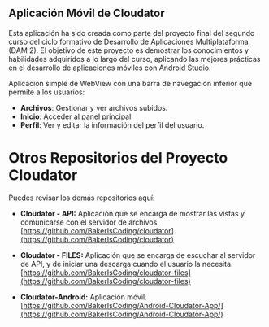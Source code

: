 ## Aplicación Móvil de Cloudator

Esta aplicación ha sido creada como parte del proyecto final del segundo curso del ciclo formativo de Desarrollo de Aplicaciones Multiplataforma (DAM 2). 
El objetivo de este proyecto es demostrar los conocimientos y habilidades adquiridos a lo largo del curso, aplicando las mejores prácticas en el desarrollo de aplicaciones móviles con Android Studio.

Aplicación simple de WebView con una barra de navegación inferior que permite a los usuarios:

- **Archivos**: Gestionar y ver archivos subidos.
- **Inicio**: Acceder al panel principal.
- **Perfil**: Ver y editar la información del perfil del usuario.

# Otros Repositorios del Proyecto Cloudator

Puedes revisar los demás repositorios aquí:

- **Cloudator - API:** Aplicación que se encarga de mostrar las vistas y comunicarse con el servidor de archivos.  
  [https://github.com/BakerIsCoding/cloudator](https://github.com/BakerIsCoding/cloudator)

- **Cloudator - FILES:** Aplicación que se encarga de escuchar al servidor de API, y de iniciar una descarga cuando el usuario la necesita.  
  [https://github.com/BakerIsCoding/cloudator-files](https://github.com/BakerIsCoding/cloudator-files)

- **Cloudator-Android:** Aplicación móvil.  
  [https://github.com/BakerIsCoding/Android-Cloudator-App/](https://github.com/BakerIsCoding/Android-Cloudator-App/)
